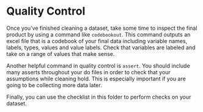 # Quality Control 

Once you’ve finished cleaning a dataset, take some time to inspect the final product by using a command like `codebookout`. This command outputs an excel file that is a codebook of your final data including variable names, labels, types, values and value labels. Check that variables are labeled and take on a range of values that make sense. 

Another helpful command in quality control is `assert`. You should include many asserts throughout your do files in order to check that your assumptions while cleaning hold. This is especially important if you are going to be collecting more data later. 

Finally, you can use the checklist in this folder to perform checks on your dataset. 

